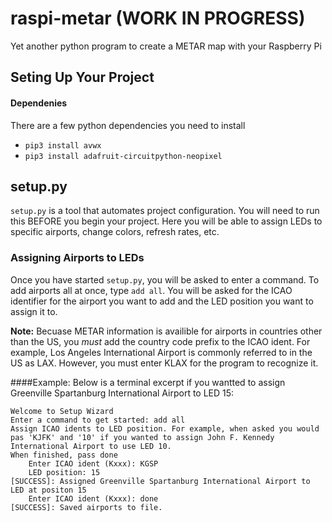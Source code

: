 # raspi-metar (WORK IN PROGRESS)
Yet another python program to create a METAR map with your Raspberry Pi

## Seting Up Your Project
#### Dependenies
There are a few python dependencies you need to install

- `pip3 install avwx`
- `pip3 install adafruit-circuitpython-neopixel`

## setup.py
`setup.py` is a tool that automates project configuration. You will need to run this BEFORE you begin your project. Here you will be able to assign LEDs to specific airports, change colors, refresh rates, etc.

### Assigning Airports to LEDs
Once you have started `setup.py`, you will be asked to enter a command. To add airports all at once, type `add all`.
You will be asked for the ICAO identifier for the airport you want to add and the LED position you want to assign it to. 

**Note:** Becuase METAR information is availible for airports in countries other than the US, you *must* add the country code prefix to the ICAO ident. For example, Los Angeles International Airport is commonly referred to in the US as LAX. However, you must enter KLAX for the program to recognize it.

####Example:
Below is a terminal excerpt if you wantted to assign Greenville Spartanburg International Airport to LED 15:

```
Welcome to Setup Wizard
Enter a command to get started: add all
Assign ICAO idents to LED position. For example, when asked you would pas 'KJFK' and '10' if you wanted to assign John F. Kennedy International Airport to use LED 10.
When finished, pass done
    Enter ICAO ident (Kxxx): KGSP
    LED position: 15
[SUCCESS]: Assigned Greenville Spartanburg International Airport to LED at positon 15
    Enter ICAO ident (Kxxx): done
[SUCCESS]: Saved airports to file.
```